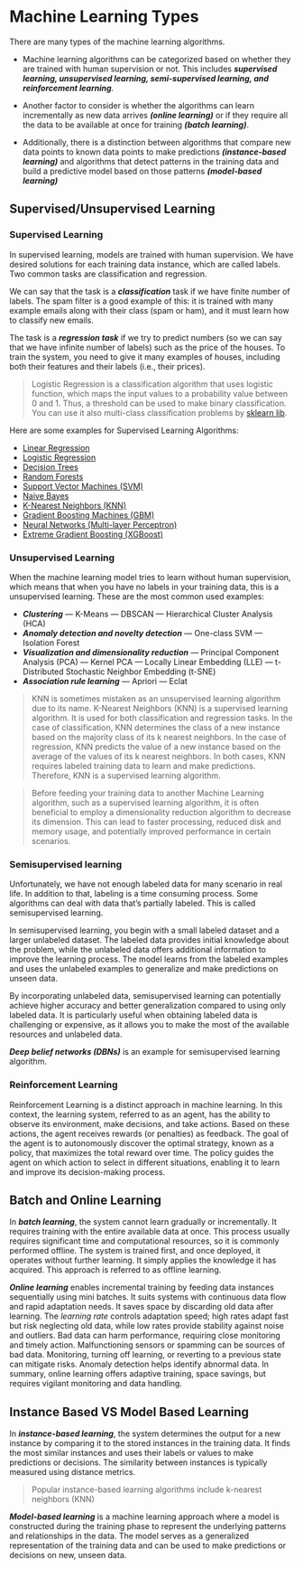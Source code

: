 # Machine Learning Types

There are many types of the machine learning algorithms.

- Machine learning algorithms can be categorized based on whether they are trained with human supervision or not. This includes **_supervised learning, unsupervised learning, semi-supervised learning, and reinforcement learning_**.

- Another factor to consider is whether the algorithms can learn incrementally as new data arrives **_(online learning)_** or if they require all the data to be available at once for training **_(batch learning)_**.

- Additionally, there is a distinction between algorithms that compare new data points to known data points to make predictions **_(instance-based learning)_** and algorithms that detect patterns in the training data and build a predictive model based on those patterns **_(model-based learning)_**

## Supervised/Unsupervised Learning

### Supervised Learning

In supervised learning, models are trained with human supervision. We have desired solutions for each training data instance, which are called labels. Two common tasks are classification and regression. 

We can say that the task is a **_classification_** task if we have finite number of labels. The spam filter is a good example of this: it is trained with many example emails along with their class (spam or ham), and it must learn how to classify new emails.

The task is a _**regression task**_ if we try to predict numbers (so we can say that we have infinite number of labels) such as the price of the houses. To train the system, you need to give it many examples of houses, including both their features and their labels (i.e., their prices).

> Logistic Regression is a classification algorithm that uses  logistic function, which maps the input values to a probability value between 0 and 1. Thus, a threshold can be used to make binary classification. You can use it also multi-class classification problems by [sklearn lib](https://scikit-learn.org/stable/modules/generated/sklearn.linear_model.LogisticRegression.html).

Here are some examples for Supervised Learning Algorithms:
- [Linear Regression](https://scikit-learn.org/stable/modules/generated/sklearn.linear_model.LinearRegression.html)
- [Logistic Regression](https://scikit-learn.org/stable/modules/generated/sklearn.linear_model.LogisticRegression.html)
- [Decision Trees](https://scikit-learn.org/stable/modules/tree.html)
- [Random Forests](https://scikit-learn.org/stable/modules/generated/sklearn.ensemble.RandomForestClassifier.html)
- [Support Vector Machines (SVM)](https://scikit-learn.org/stable/modules/generated/sklearn.svm.SVC.html)
- [Naive Bayes](https://scikit-learn.org/stable/modules/naive_bayes.html)
- [K-Nearest Neighbors (KNN)](https://scikit-learn.org/stable/modules/generated/sklearn.neighbors.KNeighborsClassifier.html)
- [Gradient Boosting Machines (GBM)](https://scikit-learn.org/stable/modules/generated/sklearn.ensemble.GradientBoostingClassifier.html)
- [Neural Networks (Multi-layer Perceptron)](https://scikit-learn.org/stable/modules/generated/sklearn.neural_network.MLPClassifier.html)
- [Extreme Gradient Boosting (XGBoost)](https://xgboost.readthedocs.io/en/stable/)

### Unsupervised Learning
When the machine learning model tries to learn without human supervision, which means that when you have no labels in your training data, this is a unsupervised learning.
These are the most common used examples:
- **_Clustering_**
— K-Means
— DBSCAN
— Hierarchical Cluster Analysis (HCA)
- **_Anomaly detection and novelty detection_**
— One-class SVM
— Isolation Forest
- **_Visualization and dimensionality reduction_**
— Principal Component Analysis (PCA) 
— Kernel PCA
— Locally Linear Embedding (LLE)
— t-Distributed Stochastic Neighbor Embedding (t-SNE)
- **_Association rule learning_**
— Apriori 
— Eclat

> KNN is sometimes mistaken as an unsupervised learning algorithm due to its name. K-Nearest Neighbors (KNN) is a supervised learning algorithm. It is used for both classification and regression tasks. In the case of classification, KNN determines the class of a new instance based on the majority class of its k nearest neighbors. In the case of regression, KNN predicts the value of a new instance based on the average of the values of its k nearest neighbors. In both cases, KNN requires labeled training data to learn and make predictions. Therefore, KNN is a supervised learning algorithm.

> Before feeding your training data to another Machine Learning algorithm, such as a supervised learning algorithm, it is often beneficial to employ a dimensionality reduction algorithm to decrease its dimension. This can lead to faster processing, reduced disk and memory usage, and potentially improved performance in certain scenarios.

### Semisupervised learning

Unfortunately, we have not enough labeled data for many scenario in real life. In addition to that, labeling is a time consuming process. Some algorithms can deal with data that’s partially labeled. This is called semisupervised learning.

In semisupervised learning, you begin with a small labeled dataset and a larger unlabeled dataset. The labeled data provides initial knowledge about the problem, while the unlabeled data offers additional information to improve the learning process. The model learns from the labeled examples and uses the unlabeled examples to generalize and make predictions on unseen data.

By incorporating unlabeled data, semisupervised learning can potentially achieve higher accuracy and better generalization compared to using only labeled data. It is particularly useful when obtaining labeled data is challenging or expensive, as it allows you to make the most of the available resources and unlabeled data.

_**Deep belief networks (DBNs)**_ is an example for semisupervised learning algorithm.

### Reinforcement Learning

Reinforcement Learning is a distinct approach in machine learning. In this context, the learning system, referred to as an agent, has the ability to observe its environment, make decisions, and take actions. Based on these actions, the agent receives rewards (or penalties) as feedback. The goal of the agent is to autonomously discover the optimal strategy, known as a policy, that maximizes the total reward over time. The policy guides the agent on which action to select in different situations, enabling it to learn and improve its decision-making process.

## Batch and Online Learning

In _**batch learning**_, the system cannot learn gradually or incrementally. It requires training with the entire available data at once. This process usually requires significant time and computational resources, so it is commonly performed offline. The system is trained first, and once deployed, it operates without further learning. It simply applies the knowledge it has acquired. This approach is referred to as offline learning.


_**Online learning**_ enables incremental training by feeding data instances sequentially using mini batches. It suits systems with continuous data flow and rapid adaptation needs. It saves space by discarding old data after learning. The _learning rate_ controls adaptation speed; high rates adapt fast but risk neglecting old data, while low rates provide stability against noise and outliers. Bad data can harm performance, requiring close monitoring and timely action. Malfunctioning sensors or spamming can be sources of bad data. Monitoring, turning off learning, or reverting to a previous state can mitigate risks. Anomaly detection helps identify abnormal data. In summary, online learning offers adaptive training, space savings, but requires vigilant monitoring and data handling.

## Instance Based VS Model Based Learning

In _**instance-based learning**_, the system determines the output for a new instance by comparing it to the stored instances in the training data. It finds the most similar instances and uses their labels or values to make predictions or decisions. The similarity between instances is typically measured using distance metrics.

> Popular instance-based learning algorithms include k-nearest neighbors (KNN)

**_Model-based learning_** is a machine learning approach where a model is constructed during the training phase to represent the underlying patterns and relationships in the data. The model serves as a generalized representation of the training data and can be used to make predictions or decisions on new, unseen data.

